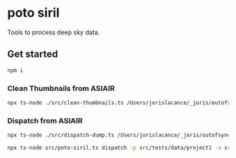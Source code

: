 # poto siril

Tools to process deep sky data.

## Get started

```bash
npm i
```

### Clean Thumbnails from ASIAIR

```bash
npx ts-node ./src/clean-thumbnails.ts /Users/jorislacance/_joris/outofsync/deepsky/dump_astro_July_2024_session_1
```

### Dispatch from ASIAIR

```bash
npx ts-node ./src/dispatch-dump.ts /Users/jorislacance/_joris/outofsync/deepsky/dump_astro_July_2024_session_1
```

```bash
npx ts-node src/poto-siril.ts dispatch -p src/tests/data/project1 -a src/tests/data/asiair-dump1 -b src/tests/data/bank -m autorun
```
